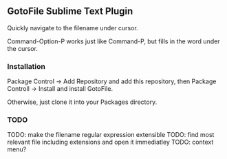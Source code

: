 ## GotoFile Sublime Text Plugin

Quickly navigate to the filename under cursor.

Command-Option-P works just like Command-P, but fills in the word
under the cursor.


### Installation

Package Control -> Add Repository and add this repository,
then Package Controll -> Install and install GotoFile.

Otherwise, just clone it into your Packages directory.


### TODO

TODO: make the filename regular expression extensible
TODO: find most relevant file including extensions and open it immediatley
TODO: context menu?
